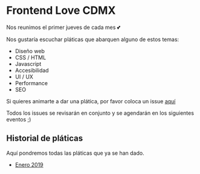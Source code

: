 # Frontend Love CDMX 

Nos reunimos el primer jueves de cada mes :two_hearts:

Nos gustaría escuchar pláticas que abarquen alguno de estos temas:
- Diseño web
- CSS / HTML
- Javascript
- Accesibilidad
- UI / UX
- Performance
- SEO

Si quieres animarte a dar una plática, por favor coloca un issue [aquí](https://github.com/frontendlovecdmx/platicas/issues)

Todos los issues se revisarán en conjunto y se agendarán en los siguientes eventos ;)

## Historial de pláticas

Aquí pondremos todas las pláticas que ya se han dado.

- [Enero 2019](./histórico/2019_01_07.md)